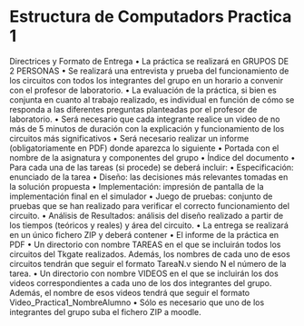 # Estructura de Computadors Practica 1
Directrices y Formato de Entrega
• La práctica se realizará en GRUPOS DE 2 PERSONAS
• Se realizará una entrevista y prueba del funcionamiento de los circuitos con todos los integrantes
del grupo en un horario a convenir con el profesor de laboratorio.
• La evaluación de la práctica, si bien es conjunta en cuanto al trabajo realizado, es individual en
función de cómo se responda a las diferentes preguntas planteadas por el profesor de laboratorio.
• Será necesario que cada integrante realice un video de no más de 5 minutos de duración con la
explicación y funcionamiento de los circuitos más significativos
• Será necesario realizar un informe (obligatoriamente en PDF) donde aparezca lo siguiente
• Portada con el nombre de la asignatura y componentes del grupo
• Índice del documento
• Para cada una de las tareas (si procede) se deberá incluir:
• Especificación: enunciado de la tarea
• Diseño: las decisiones más relevantes tomadas en la solución propuesta
• Implementación: impresión de pantalla de la implementación final en el simulador
• Juego de pruebas: conjunto de pruebas que se han realizado para verificar el correcto
funcionamiento del circuito.
• Análisis de Resultados: análisis del diseño realizado a partir de los tiempos (teóricos
y reales) y área del circuito.
• La entrega se realizará en un único fichero ZIP y deberá contener
• El informe de la práctica en PDF
• Un directorio con nombre TAREAS en el que se incluirán todos los circuitos del Tkgate
realizados. Además, los nombres de cada uno de esos circuitos tendrán que seguir el
formato TareaN.v siendo N el número de la tarea.
• Un directorio con nombre VIDEOS en el que se incluirán los dos videos correspondientes
a cada uno de los dos integrantes del grupo. Además, el nombre de esos videos tendrá que
seguir el formato Video_Practica1_NombreAlumno
• Sólo es necesario que uno de los integrantes del grupo suba el fichero ZIP a moodle.

